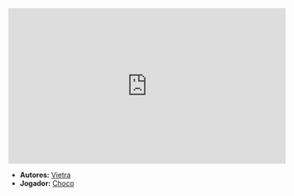 <iframe width="560" height="315" src="https://www.youtube.com/embed/7as_BTOh-Lg?si=KMDmhs2AtVDiTLIW" title="YouTube video player" frameborder="0" allow="accelerometer; autoplay; clipboard-write; encrypted-media; gyroscope; picture-in-picture; web-share" referrerpolicy="strict-origin-when-cross-origin" allowfullscreen></iframe>

- **Autores:** [Vietra](content/Autores/Vietra.md)
- **Jogador:** [Choco](content/Jogadores/Choco.md)